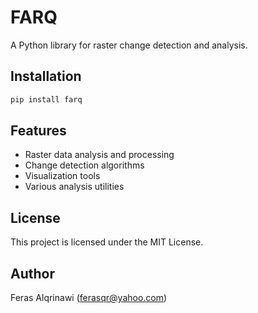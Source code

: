 # FARQ

A Python library for raster change detection and analysis.

## Installation

```bash
pip install farq
```

## Features

- Raster data analysis and processing
- Change detection algorithms
- Visualization tools
- Various analysis utilities

## License

This project is licensed under the MIT License.

## Author

Feras Alqrinawi (ferasqr@yahoo.com) 